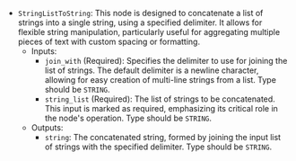 - `StringListToString`: This node is designed to concatenate a list of strings into a single string, using a specified delimiter. It allows for flexible string manipulation, particularly useful for aggregating multiple pieces of text with custom spacing or formatting.
    - Inputs:
        - `join_with` (Required): Specifies the delimiter to use for joining the list of strings. The default delimiter is a newline character, allowing for easy creation of multi-line strings from a list. Type should be `STRING`.
        - `string_list` (Required): The list of strings to be concatenated. This input is marked as required, emphasizing its critical role in the node's operation. Type should be `STRING`.
    - Outputs:
        - `string`: The concatenated string, formed by joining the input list of strings with the specified delimiter. Type should be `STRING`.
